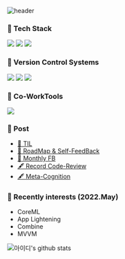 ![header](https://capsule-render.vercel.app/api?type=waving&color=FD866E&height=270&section=header&text=Welcome&fontSize=90&fontColor=FFFFFF)

### 📌 Tech Stack

![](https://img.shields.io/badge/Swift-F05138?style=flat-square&logo=Swift&logoColor=white) ![](https://img.shields.io/badge/Objc-F05138?style=flat-squaree&logo=Swift&logoColor=white) ![](https://img.shields.io/badge/Python-3766AB?flat-squaree&logo=Python&logoColor=white)

### 📌 Version Control Systems

![](https://img.shields.io/badge/GitHub-181717?flat-square&logo=Github&logoColor=white) ![](https://img.shields.io/badge/GitLab-FC6D26?style=flat-square&logo=Gitlab&logoColor=white) ![](https://img.shields.io/badge/SourceTree-0052CC?style=flat-square&logo=Sourcetree&logoColor=whit)

### 📌 Co-WorkTools

![](https://img.shields.io/badge/RedMine-B32024?style=flat-square&logo=Redmine&logoColor=white)

### 📌 Post
<!-- BLOG-POST-LIST:START -->
- [🍊 TIL](https://github.com/isGeekCode/TIL/commits/main)
- [🧭 RoadMap & Self-FeedBack](https://h1guitar.tistory.com/category/%EA%B8%B1%EC%BD%94%EB%93%9C%20%EC%82%AC%EC%9A%A9%EB%B2%95/%F0%9F%A7%AD%20%EC%9D%B8%EC%83%9D%EB%AA%A9%ED%91%9C%EC%99%80%20%ED%94%BC%EB%93%9C%EB%B0%B1)
- [🔎 Monthly FB](https://h1guitar.tistory.com/category/%EA%B8%B1%EC%BD%94%EB%93%9C%20%EC%82%AC%EC%9A%A9%EB%B2%95/%F0%9F%97%93%20%EC%97%B0_%EC%9B%94%EA%B0%84%ED%94%BC%EB%93%9C%EB%B0%B1)
- [🖋 Record Code-Review](https://h1guitar.tistory.com/category/%EA%B8%B1%EC%BD%94%EB%93%9C%20%EC%82%AC%EC%9A%A9%EB%B2%95/%F0%9F%8D%8A%20%EC%BD%94%EB%93%9C%EB%A6%AC%EB%B7%B0%20%EB%B3%B4%EA%B4%80)
- [🖋 Meta-Cognition](https://h1guitar.tistory.com/category/%EA%B8%B1%EC%BD%94%EB%93%9C%20%EC%82%AC%EC%9A%A9%EB%B2%95/%F0%9F%94%8D%20%20%EB%82%98%EB%A5%BC%20%EC%95%8C%EC%95%84%EB%B3%B4%EA%B8%B0)
<!-- BLOG-POST-LIST:END -->


### 📌 Recently interests (2022.May)

- CoreML
- App Lightening
- Combine
- MVVM

![아이디's github stats](https://github-readme-stats.vercel.app/api?username=isgeekcode&show_icons=true)
